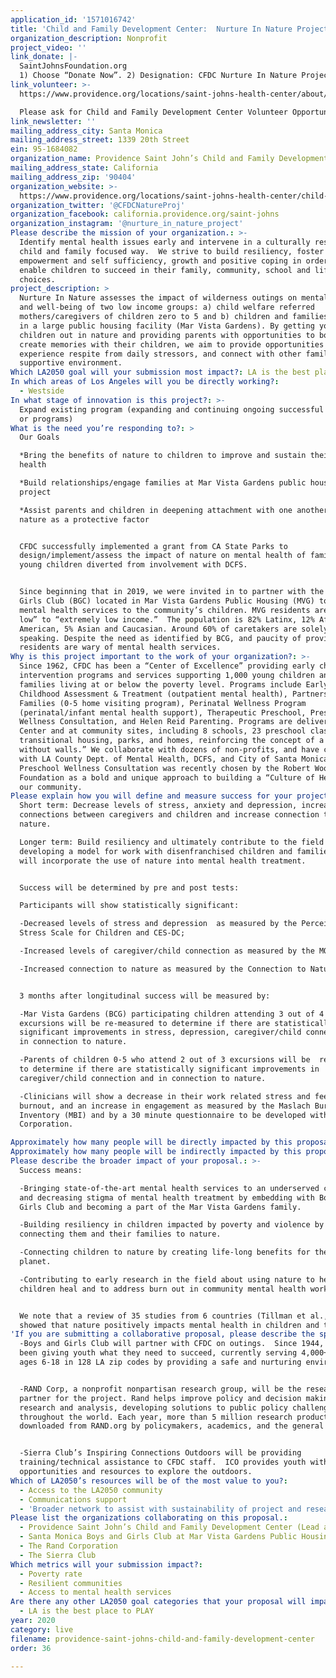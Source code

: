 ```yaml
---
application_id: '1571016742'
title: 'Child and Family Development Center:  Nurture In Nature Project'
organization_description: Nonprofit
project_video: ''
link_donate: |-
  SaintJohnsFoundation.org
  1) Choose “Donate Now”. 2) Designation: CFDC Nurture In Nature Project
link_volunteer: >-
  https://www.providence.org/locations/saint-johns-health-center/about/volunteers

  Please ask for Child and Family Development Center Volunteer Opportunities
link_newsletter: ''
mailing_address_city: Santa Monica
mailing_address_street: 1339 20th Street
ein: 95-1684082
organization_name: Providence Saint John’s Child and Family Development Center
mailing_address_state: California
mailing_address_zip: '90404'
organization_website: >-
  https://www.providence.org/locations/saint-johns-health-center/child-and-family-development-center
organization_twitter: '@CFDCNatureProj'
organization_facebook: california.providence.org/saint-johns
organization_instagram: '@nurture_in_nature_project'
Please describe the mission of your organization.: >-
  Identify mental health issues early and intervene in a culturally responsive,
  child and family focused way.  We strive to build resiliency, foster
  empowerment and self sufficiency, growth and positive coping in order to
  enable children to succeed in their family, community, school and life
  choices. 
project_description: >
  Nurture In Nature assesses the impact of wilderness outings on mental health
  and well-being of two low income groups: a) child welfare referred
  mothers/caregivers of children zero to 5 and b) children and families living
  in a large public housing facility (Mar Vista Gardens). By getting young
  children out in nature and providing parents with opportunities to bond and
  create memories with their children, we aim to provide opportunities to
  experience respite from daily stressors, and connect with other families in a
  supportive environment.   
Which LA2050 goal will your submission most impact?: LA is the best place to LIVE
In which areas of Los Angeles will you be directly working?:
  - Westside
In what stage of innovation is this project?: >-
  Expand existing program (expanding and continuing ongoing successful projects
  or programs)
What is the need you’re responding to?: >
  Our Goals

  *Bring the benefits of nature to children to improve and sustain their mental
  health 

  *Build relationships/engage families at Mar Vista Gardens public housing
  project 

  *Assist parents and children in deepening attachment with one another and with
  nature as a protective factor 


  CFDC successfully implemented a grant from CA State Parks to
  design/implement/assess the impact of nature on mental health of families with
  young children diverted from involvement with DCFS.  


  Since beginning that in 2019, we were invited in to partner with the Boys and
  Girls Club (BGC) located in Mar Vista Gardens Public Housing (MVG) to bring
  mental health services to the community’s children. MVG residents are “very
  low” to “extremely low income.”  The population is 82% Latinx, 12% African
  American, 5% Asian and Caucasian. Around 60% of caretakers are solely Spanish
  speaking. Despite the need as identified by BCG, and paucity of providers,
  residents are wary of mental health services. 
Why is this project important to the work of your organization?: >-
  Since 1962, CFDC has been a “Center of Excellence” providing early childhood
  intervention programs and services supporting 1,000 young children and their
  families living at or below the poverty level. Programs include Early
  Childhood Assessment & Treatment (outpatient mental health), Partnerships for
  Families (0-5 home visiting program), Perinatal Wellness Program
  (perinatal/infant mental health support), Therapeutic Preschool, Preschool
  Wellness Consultation, and Helen Reid Parenting. Programs are delivered at the
  Center and at community sites, including 8 schools, 23 preschool classes,
  transitional housing, parks, and homes, reinforcing the concept of a “clinic
  without walls.” We collaborate with dozens of non-profits, and have contracts
  with LA County Dept. of Mental Health, DCFS, and City of Santa Monica. Our
  Preschool Wellness Consultation was recently chosen by the Robert Wood Johnson
  Foundation as a bold and unique approach to building a “Culture of Health” in
  our community.
Please explain how you will define and measure success for your project.: >+
  Short term: Decrease levels of stress, anxiety and depression, increase
  connections between caregivers and children and increase connection to
  nature.  

  Longer term: Build resiliency and ultimately contribute to the field by
  developing a model for work with disenfranchised children and families which
  will incorporate the use of nature into mental health treatment. 


  Success will be determined by pre and post tests: 

  Participants will show statistically significant:  

  -Decreased levels of stress and depression  as measured by the Perceived
  Stress Scale for Children and CES-DC; 

  -Increased levels of caregiver/child connection as measured by the MORS-SF; 

  -Increased connection to nature as measured by the Connection to Nature Index.


  3 months after longitudinal success will be measured by: 

  -Mar Vista Gardens (BCG) participating children attending 3 out of 4
  excursions will be re-measured to determine if there are statistically
  significant improvements in stress, depression, caregiver/child connection and
  in connection to nature. 

  -Parents of children 0-5 who attend 2 out of 3 excursions will be  re-measured
  to determine if there are statistically significant improvements in
  caregiver/child connection and in connection to nature. 

  -Clinicians will show a decrease in their work related stress and feelings of
  burnout, and an increase in engagement as measured by the Maslach Burnout
  Inventory (MBI) and by a 30 minute questionnaire to be developed with the Rand
  Corporation. 

Approximately how many people will be directly impacted by this proposal?: '205'
Approximately how many people will be indirectly impacted by this proposal?: '1000'
Please describe the broader impact of your proposal.: >-
  Success means: 

  -Bringing state-of-the-art mental health services to an underserved community
  and decreasing stigma of mental health treatment by embedding with Boys and
  Girls Club and becoming a part of the Mar Vista Gardens family. 

  -Building resiliency in children impacted by poverty and violence by
  connecting them and their families to nature.   

  -Connecting children to nature by creating life-long benefits for them and the
  planet. 

  -Contributing to early research in the field about using nature to help
  children heal and to address burn out in community mental health workers.  


  We note that a review of 35 studies from 6 countries (Tillman et al., 2018)
  showed that nature positively impacts mental health in children and teens. 
'If you are submitting a collaborative proposal, please describe the specific role of partner organizations in the project.': >
  -Boys and Girls Club will partner with CFDC on outings.  Since 1944, BCG has
  been giving youth what they need to succeed, currently serving 4,000+ youth
  ages 6-18 in 128 LA zip codes by providing a safe and nurturing environment. 


  -RAND Corp, a nonprofit nonpartisan research group, will be the research
  partner for the project. Rand helps improve policy and decision making through
  research and analysis, developing solutions to public policy challenges
  throughout the world. Each year, more than 5 million research products are
  downloaded from RAND.org by policymakers, academics, and the general public. 


  -Sierra Club’s Inspiring Connections Outdoors will be providing
  training/technical assistance to CFDC staff.  ICO provides youth with
  opportunities and resources to explore the outdoors. 
Which of LA2050’s resources will be of the most value to you?:
  - Access to the LA2050 community
  - Communications support
  - 'Broader network to assist with sustainability of project and research '
Please list the organizations collaborating on this proposal.:
  - Providence Saint John’s Child and Family Development Center (Lead agency)
  - Santa Monica Boys and Girls Club at Mar Vista Gardens Public Housing
  - The Rand Corporation
  - The Sierra Club
Which metrics will your submission impact?:
  - Poverty rate
  - Resilient communities
  - Access to mental health services
Are there any other LA2050 goal categories that your proposal will impact?:
  - LA is the best place to PLAY
year: 2020
category: live
filename: providence-saint-johns-child-and-family-development-center
order: 36

---
```

